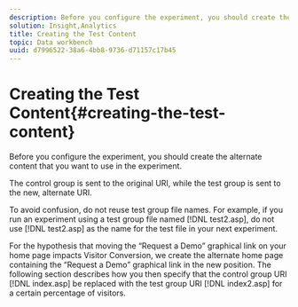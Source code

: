 ```yaml
---
description: Before you configure the experiment, you should create the alternate content that you want to use in the experiment.
solution: Insight,Analytics
title: Creating the Test Content
topic: Data workbench
uuid: d7996522-38a6-4bb8-9736-d71157c17b45
---
```


# Creating the Test Content{#creating-the-test-content}

Before you configure the experiment, you should create the alternate content that you want to use in the experiment.

 The control group is sent to the original URI, while the test group is sent to the new, alternate URI.

To avoid confusion, do not reuse test group file names. For example, if you run an experiment using a test group file named [!DNL test2.asp], do not use [!DNL test2.asp] as the name for the test file in your next experiment.

For the hypothesis that moving the “Request a Demo” graphical link on your home page impacts Visitor Conversion, we create the alternate home page containing the “Request a Demo” graphical link in the new position. The following section describes how you then specify that the control group URI [!DNL index.asp] be replaced with the test group URI [!DNL index2.asp] for a certain percentage of visitors. 
